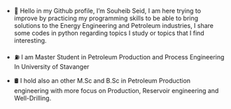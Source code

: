 
- 👋 Hello in my Github profile, I’m Souheib Seid, I am here trying to improve by practicing my programming skills to be able to bring solutions to the Energy Engineering and Petroleum industries, I share some codes in python regarding topics I study or topics that I find interesting.


- ⛽ I am Master Student in Petroleum Production and Process Engineering In University of Stavanger
- 🛢 I hold also an other M.Sc and B.Sc in Petroleum Production engineering with more focus on Production, Reservoir engineering and Well-Drilling.









